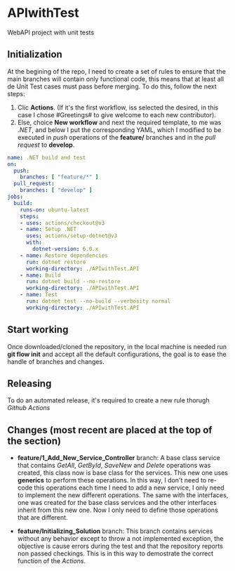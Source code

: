 # APIwithTest
WebAPI project with unit tests

## Initialization
At the begining of the repo, I need to create a set of rules to ensure that the main branches will contain only functional code, this means that at least all de Unit Test cases must pass before merging.
To do this, follow the next steps:
1. Clic **Actions**. (If it's the first workflow, iss selected the desired, in this case I chose #Greetings# to give welcome to each new contributor).
2. Else, choice **New workflow** and next the required template, to me was *.NET*, and below I put the corresponding YAML, which I modified to be executed in *push* operations of the **feature/** branches and in the *pull request* to **develop**.

```yaml
name: .NET build and test
on:
  push:
    branches: [ "feature/*" ]
  pull_request:
    branches: [ "develop" ]
jobs:
  build:
    runs-on: ubuntu-latest
    steps:
    - uses: actions/checkout@v3
    - name: Setup .NET
      uses: actions/setup-dotnet@v3
      with:
        dotnet-version: 6.0.x
    - name: Restore dependencies
      run: dotnet restore
      working-directory: ./APIwithTest.API
    - name: Build
      run: dotnet build --no-restore
      working-directory: ./APIwithTest.API
    - name: Test
      run: dotnet test --no-build --verbosity normal
      working-directory: ./APIwithTest.API
```

## Start working
Once downloaded/cloned the repository, in the local machine is needed run **git flow init** and accept all the default configurations, the goal is to ease the handle of branches and changes.

## Releasing
To do an automated release, it's required to create a new rule thorugh *Github Actions*

## Changes (most recent are placed at the top of the section)
* **feature/1_Add_New_Service_Controller** branch: A base class service that contains *GetAll*, *GetById*, *SaveNew* and *Delete* operations was created, this class now is base class for the services. This new one uses **generics** to perform these operations. In this way, I don't need to re-code this operations each time I need to add a new service, I only need to implement the new different operations. The same with the interfaces, one was created for the base class services and the other interfaces inherit from this new one. Now I only need to define those operations that are different.

* **feature/Initializing_Solution** branch: This branch contains services without any behavior except to throw a not implemented exception, the objective is cause errors during the test and that the repository reports non passed checkings. This is in this way to demostrate the correct function of the *Actions*.
